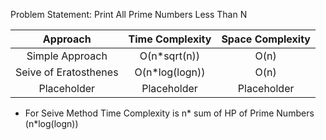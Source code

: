 Problem Statement: Print All Prime Numbers Less Than N

|       Approach        | Time Complexity | Space Complexity |
| :-------------------: | :-------------: | :--------------: |
|    Simple Approach    |  O(n\*sqrt(n))  |       O(n)       |
| Seive of Eratosthenes | O(n\*log(logn)) |       O(n)       |
|      Placeholder      |   Placeholder   |   Placeholder    |

- For Seive Method Time Complexity is n* sum of HP of Prime Numbers (n*log(logn))
